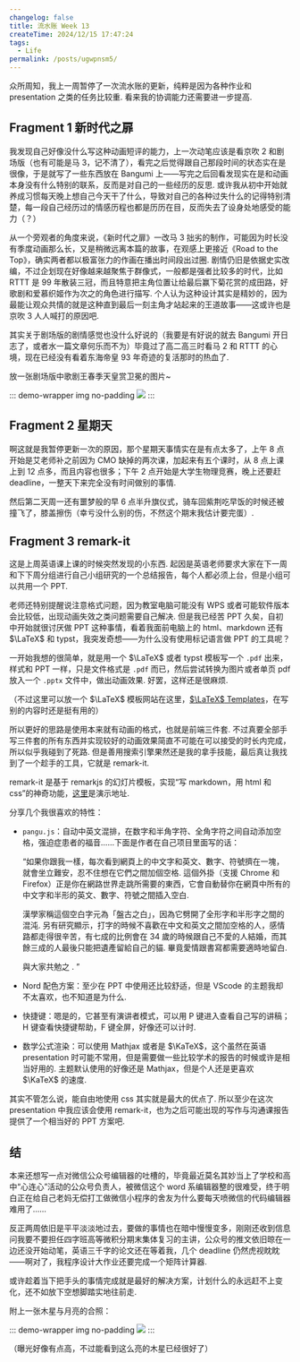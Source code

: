 ```yaml
---
changelog: false
title: 流水账 Week 13
createTime: 2024/12/15 17:47:24
tags:
  - Life
permalink: /posts/ugwpnsm5/
---
```


众所周知，我上一周暂停了一次流水账的更新，纯粹是因为各种作业和 presentation 之类的任务比较重. 看来我的协调能力还需要进一步提高.

## Fragment 1 新时代之扉

我发现自己好像没什么写这种动画短评的能力，上一次动笔应该是看京吹 2 和剧场版（也有可能是马 3，记不清了），看完之后觉得跟自己那段时间的状态实在是很像，于是就写了一些东西放在 Bangumi 上——写完之后回看发现实在是和动画本身没有什么特别的联系，反而是对自己的一些经历的反思. 或许我从初中开始就养成习惯每天晚上想自己今天干了什么，导致对自己的各种过失什么的记得特别清楚，每一段自己经历过的情感历程也都是历历在目，反而失去了设身处地感受的能力（？）

从一个旁观者的角度来说，《新时代之扉》一改马 3 拙劣的制作，可能因为时长没有季度动画那么长，又是稍微远离本篇的故事，在观感上更接近《Road to the Top》，确实两者都以极富张力的作画在播出时间段出过圈. 剧情仍旧是依据史实改编，不过企划现在好像越来越聚焦于群像式，一般都是强者比较多的时代，比如 RTTT 是 99 年散装三冠，而且特意把主角位置让给最后赢下菊花赏的成田路，好歌剧和爱慕织姬作为次之的角色进行描写. 个人认为这种设计其实是精妙的，因为最能让观众共情的就是这种直到最后一刻主角才站起来的王道故事——这或许也是京吹 3 人人喊打的原因吧.

其实关于剧场版的剧情感觉也没什么好说的（我要是有好说的就去 Bangumi 开日志了，或者水一篇文章何乐而不为）毕竟过了高二高三时看马 2 和 RTTT 的心境，现在已经没有看着东海帝皇 93 年奇迹的复活那时的热血了.

放一张剧场版中歌剧王春季天皇赏卫冕的图片~

::: demo-wrapper img no-padding
![](https://p.sda1.dev/20/22cc75ee40c1749ac558791c077fcb3a/屏幕截图.png)
:::

## Fragment 2 星期天

啊这就是我暂停更新一次的原因，那个星期天事情实在是有点太多了，上午 8 点开始是艾老师补之前因为 CMO 缺掉的两次课，加起来有五个课时，从 8 点上课上到 12 点多，而且内容也很多；下午 2 点开始是大学生物理竞赛，晚上还要赶 deadline，一整天下来完全没有时间做别的事情.

然后第二天周一还有噩梦般的早 6 点半升旗仪式，骑车回紫荆吃早饭的时候还被撞飞了，膝盖擦伤（幸亏没什么别的伤，不然这个期末我估计要完蛋）.

## Fragment 3 remark-it

这是上周英语课上课的时候突然发现的小东西. 起因是英语老师要求大家在下一周和下下周分组进行自己小组研究的一个总结报告，每个人都必须上台，但是小组可以共用一个 PPT.

老师还特别提醒说注意格式问题，因为教室电脑可能没有 WPS 或者可能软件版本会比较低，出现动画失效之类问题需要自己解决. 但是我已经苦 PPT 久矣，自初中开始就很讨厌做 PPT 这种事情，看着我面前电脑上的 html、markdown 还有 $\LaTeX$ 和 typst，我突发奇想——为什么没有使用标记语言做 PPT 的工具呢？

一开始我想的很简单，就是用一个 $\LaTeX$ 或者 typst 模板写一个 `.pdf` 出来，样式和 PPT 一样，只是文件格式是 `.pdf` 而已，然后尝试转换为图片或者单页 pdf 放入一个 `.pptx` 文件中，做出动画效果. 好罢，这样还是很麻烦.

（不过这里可以放一个 $\LaTeX$ 模板网站在这里，[$\LaTeX$ Templates](https://www.latextemplates.com/)，在写别的内容时还是挺有用的）

所以更好的思路是使用本来就有动画的格式，也就是前端三件套. 不过真要全部手写三件套的所有东西并实现较好的动画效果简直不可能在可以接受的时长内完成，所以似乎我碰到了死路. 但是善用搜索引擎果然还是我的拿手技能，最后真让我找到了一个趁手的工具，它就是 remark-it.

remark-it 是基于 remarkjs 的幻灯片模板，实现“写 markdown，用 html 和 css”的神奇功能，[这里](https://1-2-3.github.io/remark-it/#1)是演示地址.

分享几个我很喜欢的特性：

- `pangu.js`：自动中英文混排，在数字和半角字符、全角字符之间自动添加空格，强迫症患者的福音……下面是作者在自己项目里面写的话：

  “如果你跟我一樣，每次看到網頁上的中文字和英文、數字、符號擠在一塊，就會坐立難安，忍不住想在它們之間加個空格. 這個外掛（支援 Chrome 和 Firefox）正是你在網路世界走跳所需要的東西，它會自動替你在網頁中所有的中文字和半形的英文、數字、符號之間插入空白.

  漢學家稱這個空白字元為「盤古之白」，因為它劈開了全形字和半形字之間的混沌. 另有研究顯示，打字的時候不喜歡在中文和英文之間加空格的人，感情路都走得很辛苦，有七成的比例會在 34 歲的時候跟自己不愛的人結婚，而其餘三成的人最後只能把遺產留給自己的貓. 畢竟愛情跟書寫都需要適時地留白.

  與大家共勉之 . ”

- Nord 配色方案：至少在 PPT 中使用还比较舒适，但是 VScode 的主题我却不太喜欢，也不知道是为什么.

- 快捷键：嗯是的，它甚至有演讲者模式，可以用 P 键进入查看自己写的讲稿；H 键查看快捷键帮助，F 键全屏，好像还可以计时.

- 数学公式渲染：可以使用 Mathjax 或者是 $\KaTeX$，这个虽然在英语 presentation 时可能不常用，但是需要做一些比较学术的报告的时候或许是相当好用的. 主题默认使用的好像还是 Mathjax，但是个人还是更喜欢 $\KaTeX$ 的速度.

其实不管怎么说，能自由地使用 css 其实就是最大的优点了. 所以至少在这次 presentation 中我应该会使用 remark-it，也为之后可能出现的写作与沟通课报告提供了一个相当好的 PPT 方案吧.

## 结

本来还想写一点对微信公众号编辑器的吐槽的，毕竟最近莫名其妙当上了学校和高中“心连心”活动的公众号负责人，被微信这个 word 系编辑器整的很难受，终于明白正在给自己老妈无偿打工做微信小程序的舍友为什么要每天喷微信的代码编辑器难用了……

反正两周依旧是平平淡淡地过去，要做的事情也在暗中慢慢变多，刚刚还收到信息问我要不要担任四字班高等微积分期末集体复习的主讲，公众号的推文依旧晾在一边还没开始动笔，英语三千字的论文还在等着我，几个 deadline 仍然虎视眈眈——啊对了，我程序设计大作业还要完成一个矩阵计算器.

或许趁着当下把手头的事情完成就是最好的解决方案，计划什么的永远赶不上变化，还不如放下空想脚踏实地往前走.

附上一张木星与月亮的合照：

::: demo-wrapper img no-padding
![](https://p.sda1.dev/20/145a6072405d5fe73265150e88080957/微信图片_20241215173642.jpg)
:::

（曝光好像有点高，不过能看到这么亮的木星已经很好了）
